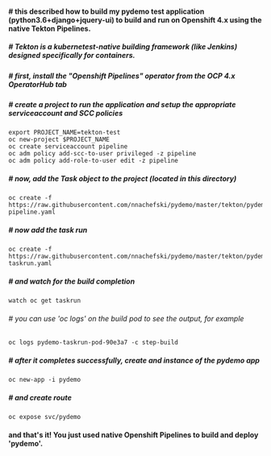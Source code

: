#### # this described how to build my pydemo test application (python3.6+django+jquery-ui) to build and run on Openshift 4.x using the native Tekton Pipelines.
##### # Tekton is a kubernetest-native building framework (like Jenkins) designed specifically for containers.

##### # first, install the "Openshift Pipelines" operator from the OCP 4.x OperatorHub tab

##### # create a project to run the application and setup the appropriate serviceaccount and SCC policies
```
export PROJECT_NAME=tekton-test
oc new-project $PROJECT_NAME
oc create serviceaccount pipeline
oc adm policy add-scc-to-user privileged -z pipeline
oc adm policy add-role-to-user edit -z pipeline 
```

##### # now, add the Task object to the project (located in this directory)
```
oc create -f https://raw.githubusercontent.com/nnachefski/pydemo/master/tekton/pydemo-pipeline.yaml
```

##### # now add the task run
```
oc create -f https://raw.githubusercontent.com/nnachefski/pydemo/master/tekton/pydemo-taskrun.yaml
```

##### # and watch for the build completion
```
watch oc get taskrun 
```
###### # you can use 'oc logs' on the build pod to see the output, for example
```
oc logs pydemo-taskrun-pod-90e3a7 -c step-build
```
##### # after it completes successfully, create and instance of the pydemo app
```
oc new-app -i pydemo
```
##### # and create route
```
oc expose svc/pydemo
```

#### and that's it!  You just used native Openshift Pipelines to build and deploy 'pydemo'.



